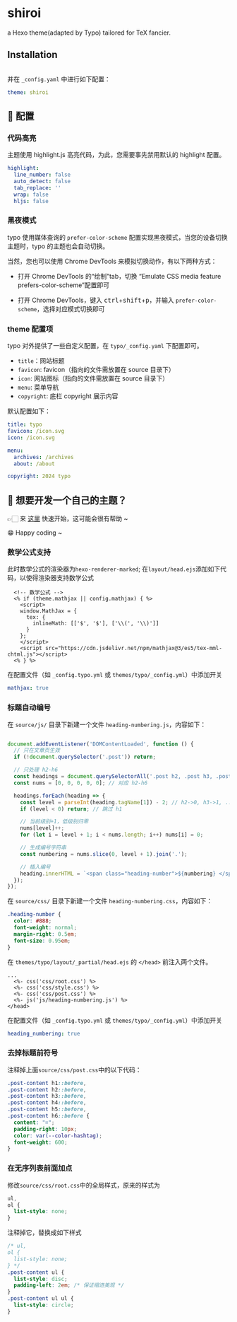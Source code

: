 # shiroi
a Hexo theme(adapted by Typo) tailored for TeX fancier.


## Installation

```bash

```

并在 `_config.yaml` 中进行如下配置：

```yaml _config.yaml
theme: shiroi
```

## 🌈 配置

### 代码高亮

主题使用 highlight.js 高亮代码，为此，您需要事先禁用默认的 highlight 配置。

```yaml _config.yaml
highlight:
  line_number: false
  auto_detect: false
  tab_replace: ''
  wrap: false
  hljs: false
```

### 黑夜模式

typo 使用媒体查询的 `prefer-color-scheme` 配置实现黑夜模式，当您的设备切换主题时，typo 的主题也会自动切换。

当然，您也可以使用 Chrome DevTools 来模拟切换动作，有以下两种方式：

- 打开 Chrome DevTools 的“绘制”tab，切换 “Emulate CSS media feature prefers-color-scheme”配置即可

- 打开 Chrome DevTools，键入 <kbd>ctrl</kbd>+<kbd>shift</kbd>+<kbd>p</kbd>，并输入 `prefer-color-scheme`，选择对应模式切换即可

### theme 配置项

typo 对外提供了一些自定义配置，在 `typo/_config.yaml` 下配置即可。

- `title`：网站标题
- `favicon`: favicon（指向的文件需放置在 source 目录下）
- `icon`: 网站图标（指向的文件需放置在 source 目录下）
- `menu`: 菜单导航
- `copyright`: 底栏 copyright 展示内容

默认配置如下：

```yaml typo/_config.yaml
title: typo
favicon: /icon.svg
icon: /icon.svg

menu:
  archives: /archives
  about: /about

copyright: 2024 typo
```

## 🔗 想要开发一个自己的主题？

👉🏻 来 [这里](https://github.com/rankangkang/hexo-themes) 快速开始，这可能会很有帮助 ~

😁 Happy coding ~

### 数学公式支持
此时数学公式的渲染器为`hexo-renderer-marked`;
在`layout/head.ejs`添加如下代码，以使得渲染器支持数学公式
```ejs
  <!-- 数学公式 -->
  <% if (theme.mathjax || config.mathjax) { %>
    <script>
    window.MathJax = {
      tex: {
        inlineMath: [['$', '$'], ['\\(', '\\)']]
      }
    };
    </script>
    <script src="https://cdn.jsdelivr.net/npm/mathjax@3/es5/tex-mml-chtml.js"></script>
  <% } %>
```
在配置文件（如 `_config.typo.yml` 或 `themes/typo/_config.yml`）中添加开关
```yml
mathjax: true
```

### 标题自动编号

在 `source/js/` 目录下新建一个文件 `heading-numbering.js`，内容如下：

```js

document.addEventListener('DOMContentLoaded', function () {
  // 只在文章页生效
  if (!document.querySelector('.post')) return;

  // 只处理 h2-h6
  const headings = document.querySelectorAll('.post h2, .post h3, .post h4, .post h5, .post h6');
  const nums = [0, 0, 0, 0, 0]; // 对应 h2-h6

  headings.forEach(heading => {
    const level = parseInt(heading.tagName[1]) - 2; // h2->0, h3->1, ...
    if (level < 0) return; // 跳过 h1

    // 当前级别+1，低级别归零
    nums[level]++;
    for (let i = level + 1; i < nums.length; i++) nums[i] = 0;

    // 生成编号字符串
    const numbering = nums.slice(0, level + 1).join('.');

    // 插入编号
    heading.innerHTML = `<span class="heading-number">${numbering} </span>` + heading.innerHTML;
  });
});
```

在 `source/css/` 目录下新建一个文件 `heading-numbering.css`，内容如下：
```css
.heading-number {
  color: #888;
  font-weight: normal;
  margin-right: 0.5em;
  font-size: 0.95em;
}
```

在 `themes/typo/layout/_partial/head.ejs` 的 `</head>` 前注入两个文件。
```ejs
...
  <%- css('css/root.css') %>
  <%- css('css/style.css') %>
  <%- css('css/post.css') %>
  <%- js('js/heading-numbering.js') %>
</head>
```

在配置文件（如 `_config.typo.yml` 或 `themes/typo/_config.yml`）中添加开关
```yml
heading_numbering: true
```

### 去掉标题前符号
注释掉上面`source/css/post.css`中的以下代码：
```css
.post-content h1::before,
.post-content h2::before,
.post-content h3::before,
.post-content h4::before,
.post-content h5::before,
.post-content h6::before {
  content: "⌗";
  padding-right: 10px;
  color: var(--color-hashtag);
  font-weight: 600;
}
```

### 在无序列表前面加点
修改`source/css/root.css`中的全局样式，原来的样式为
```css
ul,
ol {
  list-style: none;
}
```
注释掉它，替换成如下样式
```css
/* ul,
ol {
  list-style: none;
} */
.post-content ul {
  list-style: disc;
  padding-left: 2em; /* 保证缩进美观 */
}
.post-content ul ul {
  list-style: circle;
}
```